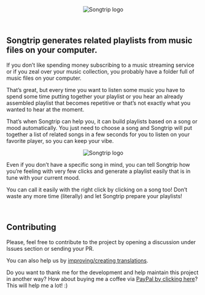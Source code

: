 <p align="center">
  <img src="https://edenware.app/songtrip/articles/wp-content/uploads/2022/02/wlogo3.png" alt="Songtrip logo" title="Songtrip logo" />
</p>

<br/>

## Songtrip generates related playlists from music files on your computer.

If you don’t like spending money subscribing to a music streaming service or if you zeal over your music collection, you probably have a folder full of music files on your computer.

That’s great, but every time you want to listen some music you have to spend some time putting together your playlist or you hear an already assembled playlist that becomes repetitive or that’s not exactly what you wanted to hear at the moment.

That’s when Songtrip can help you, it can build playlists based on a song or mood automatically. You just need to choose a song and Songtrip will put together a list of related songs in a few seconds for you to listen on your favorite player, so you can keep your vibe.

<p align="center">
  <img src="https://edenware.app/songtrip/articles/wp-content/uploads/2022/02/screenshot-800.jpg" alt="Songtrip logo" title="Songtrip logo" />
</p>

Even if you don’t have a specific song in mind, you can tell Songtrip how you’re feeling with very few clicks and generate a playlist easily that is in tune with your current mood.

You can call it easily with the right click by clicking on a song too! Don’t waste any more time (literally) and let Songtrip prepare your playlists!

<br/>

## Contributing

Please, feel free to contribute to the project by opening a discussion under Issues section or sending your PR.

You can also help us by [improving/creating translations](https://github.com/efoxbr/songtrip/tree/main/lang).

Do you want to thank me for the development and help maintain this project in another way? How about buying me a coffee via [PayPal by clicking here](https://www.paypal.com/donate/?item_name=songtrip.in&cmd=_donations&business=efox.web%40gmail.com)? This will help me a lot! :)

